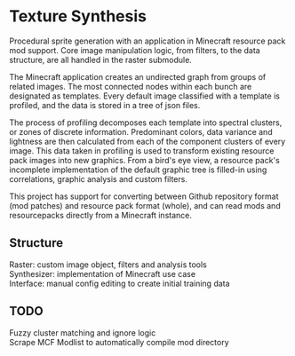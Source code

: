 Texture Synthesis
=================


Procedural sprite generation with an application in Minecraft resource pack mod support. 
Core image manipulation logic, from filters, to the data structure, are all handled in the raster submodule.

The Minecraft application creates an undirected graph from groups of related images. The most connected nodes within each bunch are designated as templates. 
Every default image classified with a template is profiled, and the data is stored in a tree of json files.

The process of profiling decomposes each template into spectral clusters, or zones of discrete information. 
Predominant colors, data variance and lightness are then calculated from each of the component clusters of every image. 
This data taken in profiling is used to transform existing resource pack images into new graphics. From a bird's eye view, a resource pack's incomplete implementation of the default graphic tree is filled-in using correlations, graphic analysis and custom filters.

This project has support for converting between Github repository format (mod patches) and resource pack format (whole), 
and can read mods and resourcepacks directly from a Minecraft instance.


Structure
---------
Raster: custom image object, filters and analysis tools  
Synthesizer: implementation of Minecraft use case  
Interface: manual config editing to create initial training data


TODO
---------
Fuzzy cluster matching and ignore logic  
Scrape MCF Modlist to automatically compile mod directory  

